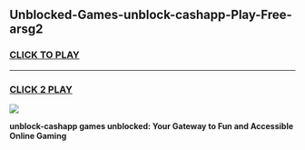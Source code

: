 
## Unblocked-Games-unblock-cashapp-Play-Free-arsg2
<h3>
<a href="https://premium76.site?title=unblock-cashapp&ref=21A">CLICK TO PLAY</a></h3>
<hr>

<h3>
<a href="https://premium76.site?title=unblock-cashapp&ref=21A">CLICK 2 PLAY</a>
  
</h3>

<a href="https://premium76.site?title=unblock-cashapp&ref=21A"><img src="https://clearcache.store/games.png"></a>


**unblock-cashapp games unblocked: Your Gateway to Fun and Accessible Online Gaming**
